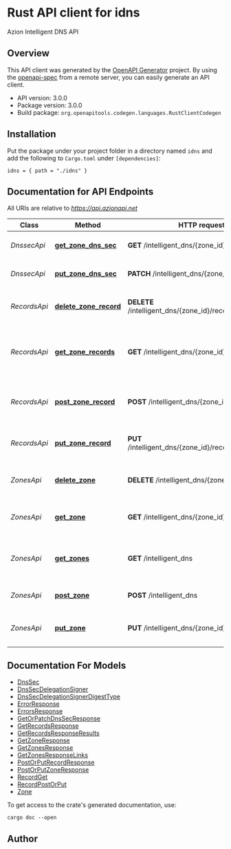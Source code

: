 # Rust API client for idns

Azion Intelligent DNS API


## Overview

This API client was generated by the [OpenAPI Generator](https://openapi-generator.tech) project.  By using the [openapi-spec](https://openapis.org) from a remote server, you can easily generate an API client.

- API version: 3.0.0
- Package version: 3.0.0
- Build package: `org.openapitools.codegen.languages.RustClientCodegen`

## Installation

Put the package under your project folder in a directory named `idns` and add the following to `Cargo.toml` under `[dependencies]`:

```
idns = { path = "./idns" }
```

## Documentation for API Endpoints

All URIs are relative to *https://api.azionapi.net*

Class | Method | HTTP request | Description
------------ | ------------- | ------------- | -------------
*DnssecApi* | [**get_zone_dns_sec**](docs/DnssecApi.md#get_zone_dns_sec) | **GET** /intelligent_dns/{zone_id}/dnssec | Retrieve the DNSSEC zone status
*DnssecApi* | [**put_zone_dns_sec**](docs/DnssecApi.md#put_zone_dns_sec) | **PATCH** /intelligent_dns/{zone_id}/dnssec | Update the DNSSEC zone
*RecordsApi* | [**delete_zone_record**](docs/RecordsApi.md#delete_zone_record) | **DELETE** /intelligent_dns/{zone_id}/records/{record_id} | Remove an Intelligent DNS zone record
*RecordsApi* | [**get_zone_records**](docs/RecordsApi.md#get_zone_records) | **GET** /intelligent_dns/{zone_id}/records | Get a collection of Intelligent DNS zone records
*RecordsApi* | [**post_zone_record**](docs/RecordsApi.md#post_zone_record) | **POST** /intelligent_dns/{zone_id}/records | Create a new Intelligent DNS zone record
*RecordsApi* | [**put_zone_record**](docs/RecordsApi.md#put_zone_record) | **PUT** /intelligent_dns/{zone_id}/records/{record_id} | Update an Intelligent DNS zone record
*ZonesApi* | [**delete_zone**](docs/ZonesApi.md#delete_zone) | **DELETE** /intelligent_dns/{zone_id} | Remove an Intelligent DNS hosted zone
*ZonesApi* | [**get_zone**](docs/ZonesApi.md#get_zone) | **GET** /intelligent_dns/{zone_id} | Get an Intelligent DNS hosted zone
*ZonesApi* | [**get_zones**](docs/ZonesApi.md#get_zones) | **GET** /intelligent_dns | Get a collection of Intelligent DNS zones
*ZonesApi* | [**post_zone**](docs/ZonesApi.md#post_zone) | **POST** /intelligent_dns | Add a new Intelligent DNS zone
*ZonesApi* | [**put_zone**](docs/ZonesApi.md#put_zone) | **PUT** /intelligent_dns/{zone_id} | Update an Intelligent DNS hosted zone


## Documentation For Models

 - [DnsSec](docs/DnsSec.md)
 - [DnsSecDelegationSigner](docs/DnsSecDelegationSigner.md)
 - [DnsSecDelegationSignerDigestType](docs/DnsSecDelegationSignerDigestType.md)
 - [ErrorResponse](docs/ErrorResponse.md)
 - [ErrorsResponse](docs/ErrorsResponse.md)
 - [GetOrPatchDnsSecResponse](docs/GetOrPatchDnsSecResponse.md)
 - [GetRecordsResponse](docs/GetRecordsResponse.md)
 - [GetRecordsResponseResults](docs/GetRecordsResponseResults.md)
 - [GetZoneResponse](docs/GetZoneResponse.md)
 - [GetZonesResponse](docs/GetZonesResponse.md)
 - [GetZonesResponseLinks](docs/GetZonesResponseLinks.md)
 - [PostOrPutRecordResponse](docs/PostOrPutRecordResponse.md)
 - [PostOrPutZoneResponse](docs/PostOrPutZoneResponse.md)
 - [RecordGet](docs/RecordGet.md)
 - [RecordPostOrPut](docs/RecordPostOrPut.md)
 - [Zone](docs/Zone.md)


To get access to the crate's generated documentation, use:

```
cargo doc --open
```

## Author



